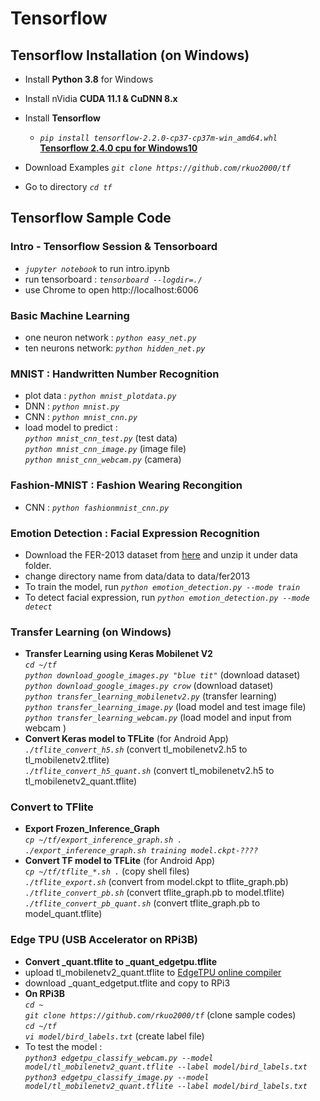 # Tensorflow 
## Tensorflow Installation (on Windows)
* Install **Python 3.8** for Windows
* Install nVidia **CUDA 11.1 & CuDNN 8.x** 
* Install **Tensorflow** 
  - *`pip install tensorflow-2.2.0-cp37-cp37m-win_amd64.whl`* <br />
  **[Tensorflow 2.4.0 cpu for Windows10](https://github.com/fo40225/tensorflow-windows-wheel/tree/master/2.4.0/py38/CPU%2BGPU/cuda111cudnn8avx2)** <br />

* Download Examples *`git clone https://github.com/rkuo2000/tf`*
* Go to directory *`cd tf`*
## Tensorflow Sample Code
### Intro - Tensorflow Session & Tensorboard 
* *`jupyter notebook`* to run intro.ipynb
* run tensorboard : *`tensorboard --logdir=./`*
* use Chrome to open http://localhost:6006
### Basic Machine Learning
* one neuron network : *`python easy_net.py`*
* ten neurons network: *`python hidden_net.py`*
### MNIST : Handwritten Number Recognition
* plot data : *`python mnist_plotdata.py`*
* DNN : *`python mnist.py`*
* CNN : *`python mnist_cnn.py`*
* load model to predict : <br />
  *`python mnist_cnn_test.py`* (test data) <br />
  *`python mnist_cnn_image.py`* (image file) <br />
  *`python mnist_cnn_webcam.py`* (camera) <br />
### Fashion-MNIST : Fashion Wearing Recongition
* CNN : *`python fashionmnist_cnn.py`*
### Emotion Detection : Facial Expression Recognition
* Download the FER-2013 dataset from [here](https://anonfile.com/bdj3tfoeba/data_zip) and unzip it under data folder. 
* change directory name from data/data to data/fer2013
* To train the model, run *`python emotion_detection.py --mode train`*
* To detect facial expression, run *`python emotion_detection.py --mode detect`* 
### Transfer Learning (on Windows)
* **Transfer Learning using Keras Mobilenet V2** <br />
*`cd ~/tf`* <br />
*`python download_google_images.py "blue tit"`* (download dataset)<br />
*`python download_google_images.py crow`*       (download dataset)<br />
*`python transfer_learning_mobilenetv2.py`* (transfer learning) <br />
*`python transfer_learning_image.py`*  (load model and test image file) <br />
*`python transfer_learning_webcam.py`*  (load model and input from webcam ) <br />
* **Convert Keras model to TFLite** (for Android App) <br />
*`./tflite_convert_h5.sh`* (convert tl_mobilenetv2.h5 to tl_mobilenetv2.tflite) <br />
*`./tflite_convert_h5_quant.sh`* (convert tl_mobilenetv2.h5 to tl_mobilenetv2_quant.tflite) <br />
### Convert to TFlite
* **Export Frozen_Inference_Graph** <br />
*`cp ~/tf/export_inference_graph.sh .`* <br />
*`./export_inference_graph.sh training model.ckpt-????`* <br />
* **Convert TF model to TFLite** (for Android App) <br />
*`cp ~/tf/tflite_*.sh .`* (copy shell files) <br />
*`./tflite_export.sh`* (convert from model.ckpt to tflite_graph.pb) <br />
*`./tflite_convert_pb.sh`* (convert tflite_graph.pb to model.tflite) <br />
*`./tflite_convert_pb_quant.sh`* (convert tflite_graph.pb to model_quant.tflite) <br />
### Edge TPU (USB Accelerator on RPi3B)
* **Convert _quant.tflite to _quant_edgetpu.tflite** <br />
* upload tl_mobilenetv2_quant.tflite to [EdgeTPU online compiler](https://coral.withgoogle.com/web-compiler/)<br />
* download _quant_edgetput.tflite and copy to RPi3 <br />
* **On RPi3B** <br />
*`cd ~`* <br />
*`git clone https://github.com/rkuo2000/tf`* (clone sample codes)<br />
*`cd ~/tf`* <br />
*`vi model/bird_labels.txt`* (create label file) <br />
* To test the model : <br />
*`python3 edgetpu_classify_webcam.py --model model/tl_mobilenetv2_quant.tflite --label model/bird_labels.txt`* <br />
*`python3 edgetpu_classify_image.py --model model/tl_mobilenetv2_quant.tflite --label model/bird_labels.txt`* <br />
